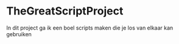 # TheGreatScriptProject
In dit project ga ik een boel scripts maken die je los van elkaar kan gebruiken
